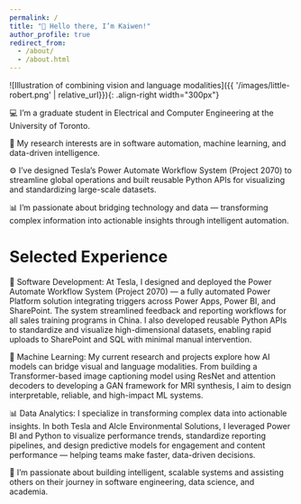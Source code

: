 ```yaml
---
permalink: /
title: "👋 Hello there, I’m Kaiwen!"
author_profile: true
redirect_from: 
  - /about/
  - /about.html
---
```




![Illustration of combining vision and language modalities]({{ '/images/little-robert.png' | relative_url}}){: .align-right width="300px"}



💻 I’m a graduate student in Electrical and Computer Engineering at the University of Toronto.

🧠 My research interests are in software automation, machine learning, and data-driven intelligence.

⚙️ I’ve designed Tesla’s Power Automate Workflow System (Project 2070) to streamline global operations and built reusable Python APIs for visualizing and standardizing large-scale datasets.

📊 I’m passionate about bridging technology and data — transforming complex information into actionable insights through intelligent automation.



Selected Experience
======
🧩 Software Development:
At Tesla, I designed and deployed the Power Automate Workflow System (Project 2070) — a fully automated Power Platform solution integrating triggers across Power Apps, Power BI, and SharePoint. The system streamlined feedback and reporting workflows for all sales training programs in China. I also developed reusable Python APIs to standardize and visualize high-dimensional datasets, enabling rapid uploads to SharePoint and SQL with minimal manual intervention.

🤖 Machine Learning:
My current research and projects explore how AI models can bridge visual and language modalities. From building a Transformer-based image captioning model using ResNet and attention decoders to developing a GAN framework for MRI synthesis, I aim to design interpretable, reliable, and high-impact ML systems.

📊 Data Analytics:
I specialize in transforming complex data into actionable insights. In both Tesla and Alcle Environmental Solutions, I leveraged Power BI and Python to visualize performance trends, standardize reporting pipelines, and design predictive models for engagement and content performance — helping teams make faster, data-driven decisions.

🌱 I’m passionate about building intelligent, scalable systems and assisting others on their journey in software engineering, data science, and academia.







